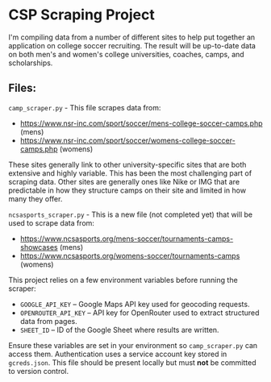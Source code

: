 # CSP Scraping Project

I'm compiling data from a number of different sites to help put together an application on college soccer recruiting. The result will be up-to-date data on both men's and women's college universities, coaches, camps, and scholarships.

## Files:
`camp_scraper.py` - This file scrapes data from:
- https://www.nsr-inc.com/sport/soccer/mens-college-soccer-camps.php (mens)
- https://www.nsr-inc.com/sport/soccer/womens-college-soccer-camps.php (womens)

These sites generally link to other university-specific sites that are both extensive and highly variable. This has been the most challenging part of scraping data. Other sites are generally ones like Nike or IMG that are predictable in how they structure camps on their site and limited in how many they offer.

`ncsasports_scraper.py` - This is a new file (not completed yet) that will be used to scrape data from:
- https://www.ncsasports.org/mens-soccer/tournaments-camps-showcases (mens)
- https://www.ncsasports.org/womens-soccer/tournaments-camps (womens)

This project relies on a few environment variables before running the scraper:

* `GOOGLE_API_KEY` – Google Maps API key used for geocoding requests.
* `OPENROUTER_API_KEY` – API key for OpenRouter used to extract structured data from pages.
* `SHEET_ID` – ID of the Google Sheet where results are written.

Ensure these variables are set in your environment so `camp_scraper.py` can access them. Authentication uses a service account key stored in `gcreds.json`. This file should be present locally but must **not** be committed to version control.
